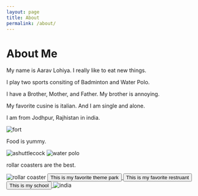 ```yaml
---
layout: page
title: About
permalink: /about/
---
```

 

<h1>About Me</h1>

My name is Aarav Lohiya. I really like to eat new things. 

I play two sports consiting of Badminton and Water Polo.

I have a Brother, Mother, and Father. My brother is annoying.

My favorite cusine is italian. And I am single and alone. 

I am from Jodhpur, Rajhistan in india.

 <img src="https://upload.wikimedia.org/wikipedia/commons/9/99/Mehrangarh_Fort_sanhita.jpg" alt="fort"> 
 
 Food is yummy. 

<img src="https://www.racquetpoint.com/cdn/shop/articles/what-is-badminton-racquet-point.jpg?v=1732071171" alt="ashuttlecock">

<img src ="https://vmrw8k5h.tinifycdn.com/news/wp-content/uploads/2024/08/20240730_ASta_ASZ0107-1024x683.jpg" alt="water polo">

rollar coasters are the best.

<img src ="https://media.hswstatic.com/eyJidWNrZXQiOiJjb250ZW50Lmhzd3N0YXRpYy5jb20iLCJrZXkiOiJnaWZcL3JvbGxlci1jb2FzdGVyLXVwZGF0ZTguanBnIiwiZWRpdHMiOnsicmVzaXplIjp7IndpZHRoIjo4Mjh9fX0=" alt="rollar coaster">

<a  href= "https://www.universalstudioshollywood.com/web/en/us/theme-park-ticket-deals?__source=PS_R80E6QTF7T_3098:NoOffer24TIXbos&gad_source=1&gclid=CjwKCAiAjeW6BhBAEiwAdKltMsNhKgcwbqq2jjJyzGFAV8NqAaPF1ud-fazepkd6hEJpw8jVYJV_uRoCP7wQAvD_BwE&gclsrc=aw.ds">
        <button>This is my favorite theme park</button>
</a>

<a  href= "https://www.yelp.com/biz/veganic-thai-cafe-san-diego">
        <button>This is my favorite restruant</button>
</a>

<a  href= "https://delnorte.powayusd.com/">
        <button>This is my school</button>
</a>

<img src="https://cdn11.bigcommerce.com/s-w6fxwapwzi/products/2645/images/5507/2x3-india-flag-image__82911.1582736185.386.513.jpg?c=1" alt="india"> 